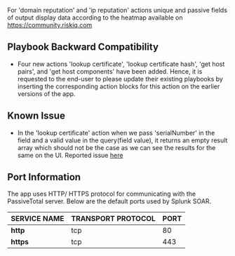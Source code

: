 [comment]: # ""
[comment]: # "    File: readme.md"
[comment]: # "    Copyright (c) 2016-2021 Splunk Inc."
[comment]: # "    "
[comment]: # "    Licensed under Apache 2.0 (https://www.apache.org/licenses/LICENSE-2.0.txt)"
[comment]: # ""
[comment]: # ""
For 'domain reputation' and 'ip reputation' actions unique and passive fields of output display data
according to the heatmap available on <https://community.riskiq.com>

## Playbook Backward Compatibility

-   Four new actions 'lookup certificate', 'lookup certificate hash', 'get host pairs', and 'get
    host components' have been added. Hence, it is requested to the end-user to please update their
    existing playbooks by inserting the corresponding action blocks for this action on the earlier
    versions of the app.

## Known Issue

-   In the 'lookup certificate' action when we pass 'serialNumber' in the field and a valid value in
    the query(field value), it returns an empty result array which should not be the case as we can
    see the results for the same on the UI. Reported issue
    [here](https://github.com/passivetotal/python_api/issues/23)
## Port Information

The app uses HTTP/ HTTPS protocol for communicating with the PassiveTotal server. Below are the default ports used by Splunk SOAR.

SERVICE NAME | TRANSPORT PROTOCOL | PORT
------------ | ------------------ | ----
**http** | tcp | 80
**https** | tcp | 443